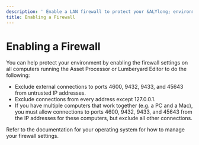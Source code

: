```yaml
---
description: ' Enable a LAN firewall to protect your &ALYlong; environment '
title: Enabling a Firewall
---
```

# Enabling a Firewall<a name="setting-up-firewall"></a>

You can help protect your environment by enabling the firewall settings on all computers running the Asset Processor or Lumberyard Editor to do the following: 
+ Exclude external connections to ports 4600, 9432, 9433, and 45643 from untrusted IP addresses\.
+ Exclude connections from every address except 127\.0\.0\.1\.
+ If you have multiple computers that work together \(e\.g\. a PC and a Mac\), you must allow connections to ports 4600, 9432, 9433, and 45643 from the IP addresses for these computers, but exclude all other connections\.

Refer to the documentation for your operating system for how to manage your firewall settings\.